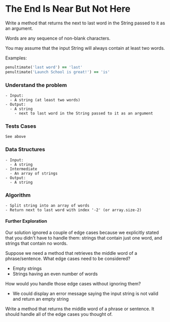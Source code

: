 # The End Is Near But Not Here

Write a method that returns the next to last word in the String passed to it as an argument.

Words are any sequence of non-blank characters.

You may assume that the input String will always contain at least two words.

Examples:

```ruby
penultimate('last word') == 'last'
penultimate('Launch School is great!') == 'is'
```



### Understand the problem

```
- Input:
  - A string (at least two words)
- Output:
  - A string
    - next to last word in the String passed to it as an argument
```

### Tests Cases

```
See above
```

### Data Structures

```
- Input:
  - A string
- Intermediate
  - An array of strings
- Output:
  - A string
```

### Algorithm

```
- Split string into an array of words
- Return next to last word with index '-2' (or array.size-2)
```



#### Further Exploration

Our solution ignored a couple of edge cases because we explicitly stated that you didn't have to handle them: strings that contain just one word, and strings that contain no words.

Suppose we need a method that retrieves the middle word of a phrase/sentence. What edge cases need to be considered?

* Empty strings
* Strings having an even number of words

How would you handle those edge cases without ignoring them?

* We could display an error message saying the input string is not valid and return an empty string

Write a method that returns the middle word of a phrase or sentence. It should handle all of the edge cases you thought of.